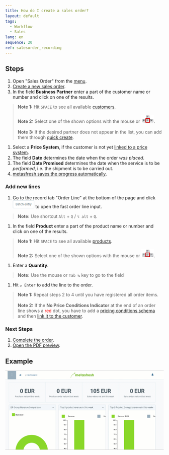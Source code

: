 ```yaml
---
title: How do I create a sales order?
layout: default
tags:
  - Workflow
  - Sales
lang: en
sequence: 20
ref: salesorder_recording
---
```


## Steps
1. Open "Sales Order" from the [menu](Menu).
1. [Create a new sales order](New_Record_Window).
1. In the field **Business Partner** enter a part of the customer name or number and click on one of the results.
 >**Note 1:** Hit `SPACE` to see all available [customers](New_business_partner_customer).<br><br>
 >**Note 2:** Select one of the shown options with the mouse or ![](../DE/assets/Workflow_Auftrag_Bis_Rechnung_WebUI-73797.png).<br><br>
 >**Note 3:** If the desired partner does not appear in the list, you can add them through [quick create](Quick_create_new_business_partner).

1. Select a **Price System**, if the customer is not yet [linked to a price system](Assign_prices_to_partner).
1. The field **Date** determines the date when the order *was placed*.
1. The field **Date Promised** determines the date when the service is to be *performed*, i.e. the shipment is to be carried out.
1. [metasfresh saves the progress automatically](Saveindicator).

### Add new lines
1. Go to the record tab "Order Line" at the bottom of the page and click ![](assets/Batch_Entry_Button.png) to open the fast order line input.
 >**Note:** Use shortcut `Alt` + `Q` / `⌥ alt` + `Q`.

1. In the field **Product** enter a part of the product name or number and click on one of the results.
 >**Note 1:** Hit `SPACE` to see all available [products](NewProduct).<br><br>
 >**Note 2:** Select one of the shown options with the mouse or ![](../DE/assets/Workflow_Auftrag_Bis_Rechnung_WebUI-73797.png).

1. Enter a **Quantity**.
 >**Note:** Use the mouse or `Tab ↹` key to go to the field

1. Hit `↵ Enter` to add the line to the order.
 >**Note 1:** Repeat steps 2 to 4 until you have registered all order items.<br><br>
 >**Note 2:** If the **No Price Conditions Indicator** at the end of an order line shows a <span style="color:red">red</span> dot, you have to add a [pricing conditions schema](Pricing_conditions_in_metasfresh) and then [link it to the customer](Link_discount_schema_to_BP).

### Next Steps
1. [Complete the order](DocumentProcessingComplete).
1. [Open the PDF preview](PrintPreview).

## Example
![](assets/salesorder.gif)
